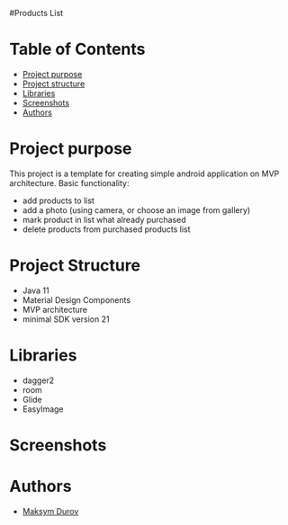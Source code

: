 #Products List
# Table of Contents
* [Project purpose](#purpose)
* [Project structure](#structure)
* [Libraries](#libraries)
* [Screenshots](#screenshots)
* [Authors](#authors)
# <a name="purpose">Project purpose</a>
This project is a template for creating simple android application on MVP architecture.
Basic functionality:
* add products to list
* add a photo (using camera, or choose an image from gallery) 
* mark product in list what already purchased
* delete products from purchased products list

# <a name="structure">Project Structure</a>
* Java 11
* Material Design Components
* MVP architecture
* minimal SDK version 21

# <a name="libraries">Libraries</a>
* dagger2
* room
* Glide
* EasyImage

# <a name="screenshots">Screenshots</a>

# <a name="authors">Authors</a>
* [Maksym Durov](https://github.com/maks45)